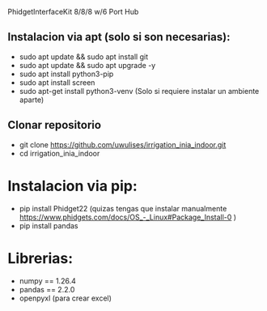PhidgetInterfaceKit 8/8/8 w/6 Port Hub


## Instalacion via apt (solo si son necesarias):

- sudo apt update && sudo apt install git
- sudo apt update && sudo apt upgrade -y
- sudo apt install python3-pip
- sudo apt install screen
- sudo apt-get install python3-venv (Solo si requiere instalar un ambiente aparte)

## Clonar repositorio
- git clone https://github.com/uwulises/irrigation_inia_indoor.git
- cd irrigation_inia_indoor

# Instalacion via pip:

- pip install Phidget22 (quizas tengas que instalar manualmente https://www.phidgets.com/docs/OS_-_Linux#Package_Install-0 )
- pip install pandas

# Librerias:
- numpy == 1.26.4
- pandas == 2.2.0
- openpyxl (para crear excel)
